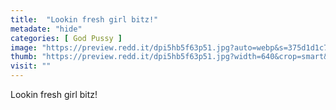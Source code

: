 ```yaml
---
title:  "Lookin fresh girl bitz!"
metadate: "hide"
categories: [ God Pussy ]
image: "https://preview.redd.it/dpi5hb5f63p51.jpg?auto=webp&s=375d1d1c740c0f0508571b6783c3df183074f267"
thumb: "https://preview.redd.it/dpi5hb5f63p51.jpg?width=640&crop=smart&auto=webp&s=8265e2737966cc41337a3775e00632a1bdbaf3b8"
visit: ""
---
```

Lookin fresh girl bitz!
